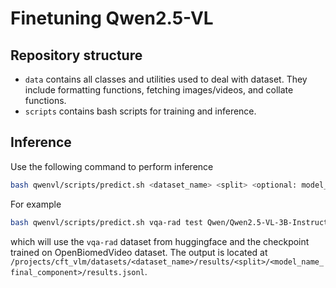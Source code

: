 # Finetuning Qwen2.5-VL

## Repository structure
- `data` contains all classes and utilities used to deal with dataset. They include formatting functions, fetching images/videos, and collate functions.
- `scripts` contains bash scripts for training and inference.

## Inference
Use the following command to perform inference
```sh
bash qwenvl/scripts/predict.sh <dataset_name> <split> <optional: model_checkpoint>
```
For example
```sh
bash qwenvl/scripts/predict.sh vqa-rad test Qwen/Qwen2.5-VL-3B-Instruct-openbiomedvid
```
which will use the `vqa-rad` dataset from huggingface and the checkpoint trained on OpenBiomedVideo dataset.
The output is located at `/projects/cft_vlm/datasets/<dataset_name>/results/<split>/<model_name_final_component>/results.jsonl`.